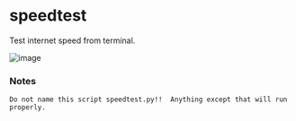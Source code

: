# speedtest

Test internet speed from terminal. 

![image](https://github.com/user-attachments/assets/fba643b8-fa83-4fa8-bdba-95c72a69476f)



### Notes

`Do not name this script speedtest.py!!  Anything except that will run properly.`
